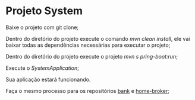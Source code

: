 # Projeto System

Baixe o projeto com git clone;

Dentro do diretório do projeto execute o comando *mvn clean install*, ele vai baixar todas as dependências necessárias para executar o projeto;

Dentro do diretório do projeto execute o projeto *mvn s pring-boot:run*;

Execute o *SystemApplication*;

Sua aplicação estará funcionando.

Faça o mesmo processo para os repositórios [bank](https://github.com/laissa-albuquerque/bank) e [home-broker](https://github.com/laissa-albuquerque/home-broker);
